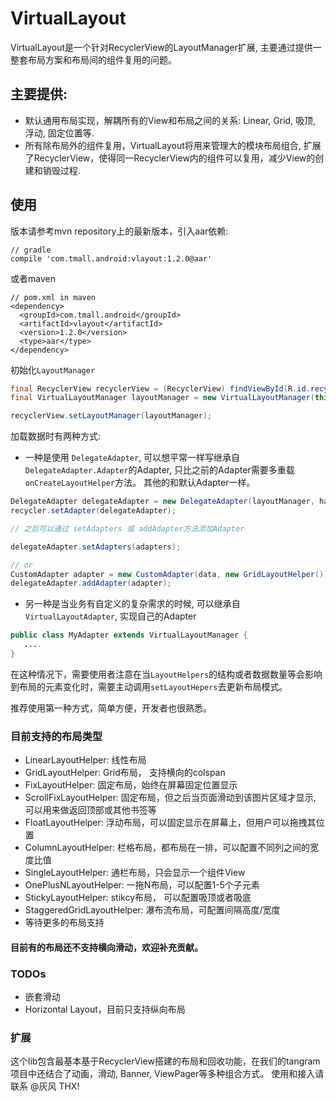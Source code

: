 # VirtualLayout

VirtualLayout是一个针对RecyclerView的LayoutManager扩展, 主要通过提供一整套布局方案和布局间的组件复用的问题。

## 主要提供:

 * 默认通用布局实现，解耦所有的View和布局之间的关系: Linear, Grid, 吸顶, 浮动, 固定位置等.
 * 所有除布局外的组件复用，VirtualLayout将用来管理大的模块布局组合, 扩展了RecyclerView，使得同一RecyclerView内的组件可以复用，减少View的创建和销毁过程.


## 使用



版本请参考mvn repository上的最新版本，引入aar依赖:

```
// gradle
compile 'com.tmall.android:vlayout:1.2.0@aar'
```

或者maven

```
// pom.xml in maven
<dependency>
  <groupId>com.tmall.android</groupId>
  <artifactId>vlayout</artifactId>
  <version>1.2.0</version>
  <type>aar</type>
</dependency>
```


初始化```LayoutManager```

```java
final RecyclerView recyclerView = (RecyclerView) findViewById(R.id.recycler_view);
final VirtualLayoutManager layoutManager = new VirtualLayoutManager(this);

recyclerView.setLayoutManager(layoutManager);
```


加载数据时有两种方式:

* 一种是使用 ```DelegateAdapter```, 可以想平常一样写继承自```DelegateAdapter.Adapter```的Adapter, 只比之前的Adapter需要多重载```onCreateLayoutHelper```方法。
其他的和默认Adapter一样。

```java
DelegateAdapter delegateAdapter = new DelegateAdapter(layoutManager, hasStableItemType);
recycler.setAdapter(delegateAdapter);

// 之后可以通过 setAdapters 或 addAdapter方法添加Adapter

delegateAdapter.setAdapters(adapters);

// or
CustomAdapter adapter = new CustomAdapter(data, new GridLayoutHelper());
delegateAdapter.addAdapter(adapter);

```

* 另一种是当业务有自定义的复杂需求的时候, 可以继承自```VirtualLayoutAdapter```, 实现自己的Adapter

```java
public class MyAdapter extends VirtualLayoutManager {
   ....
}

```

在这种情况下，需要使用者注意在当```LayoutHelpers```的结构或者数据数量等会影响到布局的元素变化时，需要主动调用```setLayoutHepers```去更新布局模式。


推荐使用第一种方式，简单方便，开发者也很熟悉。


### 目前支持的布局类型

* LinearLayoutHelper: 线性布局
* GridLayoutHelper:  Grid布局， 支持横向的colspan
* FixLayoutHelper: 固定布局，始终在屏幕固定位置显示
* ScrollFixLayoutHelper: 固定布局，但之后当页面滑动到该图片区域才显示, 可以用来做返回顶部或其他书签等
* FloatLayoutHelper: 浮动布局，可以固定显示在屏幕上，但用户可以拖拽其位置
* ColumnLayoutHelper: 栏格布局，都布局在一排，可以配置不同列之间的宽度比值
* SingleLayoutHelper: 通栏布局，只会显示一个组件View
* OnePlusNLayoutHelper: 一拖N布局，可以配置1-5个子元素
* StickyLayoutHelper: stikcy布局， 可以配置吸顶或者吸底
* StaggeredGridLayoutHelper: 瀑布流布局，可配置间隔高度/宽度
* 等待更多的布局支持

#### 目前有的布局还不支持横向滑动，欢迎补充贡献。

### TODOs

* 嵌套滑动
* Horizontal Layout，目前只支持纵向布局


### 扩展

这个lib包含最基本基于RecyclerView搭建的布局和回收功能，在我们的tangram项目中还结合了动画，滑动, Banner, ViewPager等多种组合方式。
使用和接入请联系 @灰风 THX!



